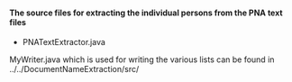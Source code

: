 #### The source files for extracting the individual persons from the PNA text files
* PNATextExtractor.java

MyWriter.java which is used for writing the various lists can be found in ../../DocumentNameExtraction/src/
